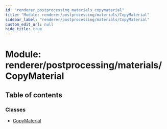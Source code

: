 ```yaml
---
id: "renderer_postprocessing_materials_copymaterial"
title: "Module: renderer/postprocessing/materials/CopyMaterial"
sidebar_label: "renderer/postprocessing/materials/CopyMaterial"
custom_edit_url: null
hide_title: true
---
```


# Module: renderer/postprocessing/materials/CopyMaterial

## Table of contents

### Classes

- [CopyMaterial](../classes/renderer_postprocessing_materials_copymaterial.copymaterial.md)

